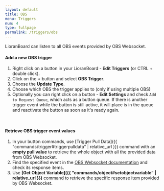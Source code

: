```yaml
---
layout: default
title: OBS
menu: Triggers
num: 4
type: fullpage
permalink: /triggers/obs
---
```

LioranBoard can listen to all OBS events provided by OBS Websocket. 

#### Add a new OBS trigger 
1. Right click on a button in your LioranBoard - **Edit Triggers** (or CTRL + double click). 
2. Click on the **+** button and select **OBS Trigger**. 
3. Choose the **Update Type**. 
4. Choose which OBS the trigger applies to (only if using multiple OBS)
5. Optionally you can right click on a button - **Edit Settings** and check  `Add to Request Queue`, which acts as a button queue. If there is another trigger event while the button is still active, it will place is in the queue and reactivate the button as soon as it's ready again.
<br>

#### Retrieve OBS trigger event values
1. In your button commands, use [Trigger Pull Data]({{ "commands/trigger#triggerpulldata" | relative_url }}) command with an **empty pull value** to retrieve the whole object with all the provided data from OBS Websocket.
2. Find the specified event in the [OBS Websocket documentation](https://github.com/obsproject/obs-websocket/blob/4.x-current/docs/generated/protocol.md#events) and check its response items. 
3. Use **[Get Object Variable]({{ "commands/object#setobjectvariable" | relative_url }})** command to retrieve the specific response item provided by OBS Websocket.

